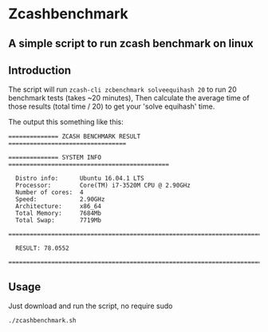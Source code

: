 # Zcashbenchmark
## A simple script to run zcash benchmark on linux
## Introduction
The script will run `zcash-cli zcbenchmark solveequihash 20` to run 20 benchmark tests (takes ~20 minutes),
Then calculate the average time of those results (total time / 20) to get your 'solve equihash' time.

The output this something like this:
```shel
============== ZCASH BENCHMARK RESULT =================================

============== SYSTEM INFO =============================================

  Distro info:	    Ubuntu 16.04.1 LTS
  Processor:        Core(TM) i7-3520M CPU @ 2.90GHz
  Number of cores:  4
  Speed:            2.90GHz
  Architecture:     x86_64
  Total Memory:     7684Mb
  Total Swap:       7719Mb

=======================================================================

  RESULT: 78.0552

=======================================================================
```
## Usage
Just download and  run the script, no require sudo
```
./zcashbenchmark.sh
```
